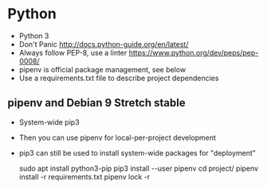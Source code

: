 # Python
- Python 3
- Don't Panic http://docs.python-guide.org/en/latest/
- Always follow PEP-8, use a linter https://www.python.org/dev/peps/pep-0008/
- pipenv is official package management, see below
- Use a requirements.txt file to describe project dependencies

## pipenv and Debian 9 Stretch stable
- System-wide pip3
- Then you can use pipenv for local-per-project development
- pip3 can still be used to install system-wide packages for "deployment"

    sudo apt install python3-pip
    pip3 install --user pipenv
    cd project/
    pipenv install -r requirements.txt
    pipenv lock -r
